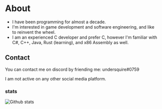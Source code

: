 # About
- I have been programming for almost a decade.
- I'm interested in game development and software engineering, and like to reinvent the wheel.
- I am an experienced C developer and prefer C, however I'm familiar with C#, C++, Java, Rust (learning), and x86 Assembly as well.

## Contact
You can contact me on discord by friending me: undersquire#0759

I am not active on any other social media platform.

### stats
![Github stats](https://github-readme-stats.vercel.app/api?username=undersquire&show_icons=true&hide_border=true)
